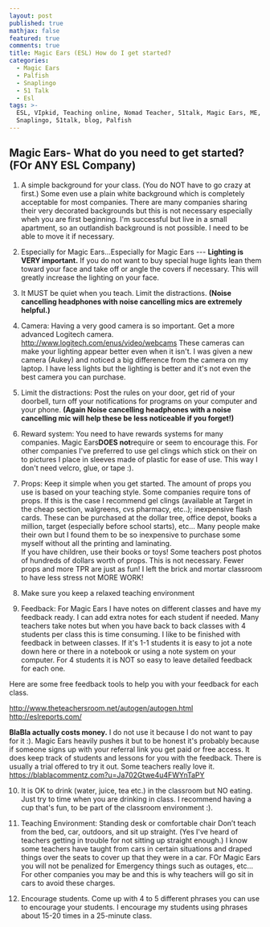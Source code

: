 ```yaml
---
layout: post
published: true
mathjax: false
featured: true
comments: true
title: Magic Ears (ESL) How do I get started?
categories:
  - Magic Ears
  - Palfish
  - Snaplingo
  - 51 Talk
  - Esl
tags: >-
  ESL, VIpkid, Teaching online, Nomad Teacher, 51talk, Magic Ears, ME,
  Snaplingo, 51talk, blog, Palfish
---
```

## Magic Ears- What do you need to get started? (FOr ANY ESL Company)

1. A simple background for your class. (You do NOT have to go crazy at first.)  Some even use a plain white background which is completely acceptable for most companies.  There are many companies sharing their very decorated backgrounds but this is not necessary especially wheh you are first beginning. I'm successful but live in a small apartment, so an outlandish background is not possible. I need to be able to move it if necessary.

2. Especially for Magic Ears...Especially for Magic Ears --- **Lighting is VERY important.**  If you do not want to buy special huge lights lean them toward your face and take off or angle the covers if necessary.  This will greatly increase the lighting on your face.

3. It MUST be quiet when you teach. Limit the distractions. **(Noise cancelling headphones with noise cancelling mics are extremely helpful.)**

4. Camera: Having a very good camera is so important. Get a more
advanced Logitech camera. http://www.logitech.com/enus/video/webcams  These cameras can make your lighting appear better even when it isn't.  I was given a new camera (Aukey) and noticed a big difference from the camera on my laptop.  I have less lights but the lighting is better and it's not even the best camera you can purchase.

5. Limit the distractions: Post the rules on your door, get rid of your
doorbell, turn off your notifications for programs on your computer
and your phone. **(Again Noise cancelling headphones with a noise cancelling mic will help these be less noticeable if you forget!)**

6. Reward system: You need to have rewards systems for many companies.  Magic Ears**DOES not**require or seem to encourage this.  For other companies I've preferred to use gel clings which stick on their on to pictures I place in sleeves made of plastic for ease of use. This way I don't need velcro, glue, or tape :).

7. Props: Keep it simple when you get started. The amount of props you
use is based on your teaching style.  Some companies require tons of props.  If this is the case I recommend gel clings (available at Target in the cheap section, walgreens, cvs pharmacy, etc..); inexpensive flash cards.  These can be purchased at the dollar tree, office depot, books a million, target (especially before school starts), etc...  Many people make their own but I found them to be so inexpensive to purchase some myself without all the printing and laminating.  
If you have children, use their books or toys!  Some teachers post photos of hundreds of dollars worth of props.  This is not necessary. Fewer props and more TPR are just as fun!  I left the brick and mortar classroom to have less stress not MORE WORK!

8. Make sure you keep a relaxed teaching environment

9. Feedback: For Magic Ears I have notes on different classes and have my feedback ready.  I can add extra notes for each student if needed.  Many teachers take notes but when you have back to back classes with 4 students per class this is time consuming.  I like to be finished with feedback in between classes.  If it's 1-1 students it is easy to jot a note down here or there in a notebook or using a note system on your computer. For 4 students it is NOT so easy to leave detailed feedback for each one.

Here are some free feedback tools to help you with your feedback for each class.

http://www.theteachersroom.net/autogen/autogen.html
http://eslreports.com/

**BlaBla actually costs money.**  I do not use it because I do not want to pay for it :).  Magic Ears heavily pushes it but to be honest it's probably because if someone signs up with your referral link you get paid or free access.  It does keep track of students and lessons for you with the feedback.  There is usually a trial offered to try it out.  Some teachers really love it.
https://blablacommentz.com?u=Ja702Gtwe4u4FWYnTaPY

10. It is OK to drink (water, juice, tea etc.) in the classroom but
 NO eating. Just try to time when you are drinking in class.  I recommend having a cup that's fun, to be part of the classroom environment :).
 
11. Teaching Environment: Standing desk or comfortable chair Don’t teach from the bed, car, outdoors, and sit up straight.  (Yes I've heard of teachers getting in trouble for not sitting up straight enough.) I know some teachers have taught from cars in certain situations and draped things over the seats to cover up that they were in a car.  FOr Magic Ears you will not be penalized for Emergency things such as outages, etc...  For other companies you may be and this is why teachers will go sit in cars to avoid these charges.

12. Encourage students. Come up with 4 to 5 different phrases
 you can use to encourage your students. I encourage my
 students using phrases about 15-20 times in a 25-minute class.
